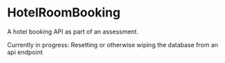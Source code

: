 # HotelRoomBooking
A hotel booking API as part of an assessment.

Currently in progress:
Resetting or otherwise wiping the database from an api endpoint
